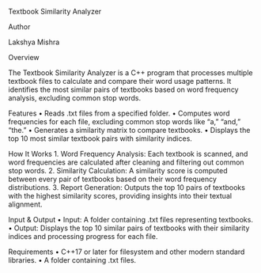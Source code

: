 Textbook Similarity Analyzer

Author

Lakshya Mishra

Overview

The Textbook Similarity Analyzer is a C++ program that processes multiple textbook files to calculate and compare their word usage patterns. It identifies the most similar pairs of textbooks based on word frequency analysis, excluding common stop words.

Features
	•	Reads .txt files from a specified folder.
	•	Computes word frequencies for each file, excluding common stop words like “a,” “and,” “the.”
	•	Generates a similarity matrix to compare textbooks.
	•	Displays the top 10 most similar textbook pairs with similarity indices.

How It Works
	1.	Word Frequency Analysis: Each textbook is scanned, and word frequencies are calculated after cleaning and filtering out common stop words.
	2.	Similarity Calculation: A similarity score is computed between every pair of textbooks based on their word frequency distributions.
	3.	Report Generation: Outputs the top 10 pairs of textbooks with the highest similarity scores, providing insights into their textual alignment.

Input & Output
	•	Input: A folder containing .txt files representing textbooks.
	•	Output: Displays the top 10 similar pairs of textbooks with their similarity indices and processing progress for each file.

Requirements
	•	C++17 or later for filesystem and other modern standard libraries.
	•	A folder containing .txt files.
